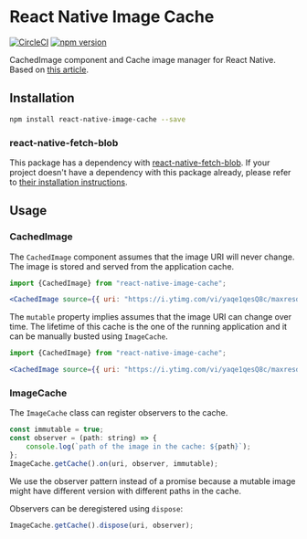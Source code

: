 # React Native Image Cache

[![CircleCI](https://circleci.com/gh/wcandillon/react-native-image-cache.svg?style=svg)](https://circleci.com/gh/wcandillon/react-native-image-cache)
[![npm version](https://badge.fury.io/js/react-native-img-cache.svg)](https://badge.fury.io/js/react-native-img-cache)

CachedImage component and Cache image manager for React Native. Based on [this article](https://hackernoon.com/image-caching-in-react-native-96d8df33ca84).

## Installation

```bash
npm install react-native-image-cache --save
```

### react-native-fetch-blob
This package has a dependency with [react-native-fetch-blob](https://github.com/wkh237/react-native-fetch-blob).
If your project doesn't have a dependency with this package already, please refer to [their installation instructions](https://github.com/wkh237/react-native-fetch-blob#user-content-installation).

## Usage

### CachedImage

The `CachedImage` component assumes that the image URI will never change. The image is stored and served from the application cache.

```jsx
import {CachedImage} from "react-native-image-cache";

<CachedImage source={{ uri: "https://i.ytimg.com/vi/yaqe1qesQ8c/maxresdefault.jpg" }} />
```

The `mutable` property implies assumes that the image URI can change over time. The lifetime of this cache is the one of the running application and it can be manually busted using `ImageCache`.

```jsx
import {CachedImage} from "react-native-image-cache";

<CachedImage source={{ uri: "https://i.ytimg.com/vi/yaqe1qesQ8c/maxresdefault.jpg" }} mutable />
```

### ImageCache

The `ImageCache` class can register observers to the cache.

```js
const immutable = true;
const observer = (path: string) => {
    console.log(`path of the image in the cache: ${path}`);
};
ImageCache.getCache().on(uri, observer, immutable);
```

We use the observer pattern instead of a promise because a mutable image might have different version with different paths in the cache.

Observers can be deregistered using `dispose`:

```js
ImageCache.getCache().dispose(uri, observer);
```
